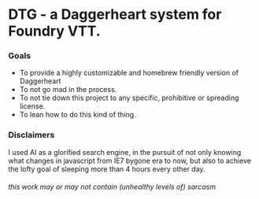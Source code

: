 # DTG - a Daggerheart system for Foundry VTT.
### Goals
- To provide a highly customizable and homebrew friendly version of Daggerheart
- To not go mad in the process.
- To not tie down this project to any specific, prohibitive or spreading license.
- To lean how to do this kind of thing.
### Disclaimers
I used AI as a glorified search engine, in the pursuit of not only knowing what changes in javascript from IE7 bygone era to now, but also to achieve the lofty goal of sleeping more than 4 hours every other day.
###### this work may or may not contain (unhealthy levels of) sarcasm